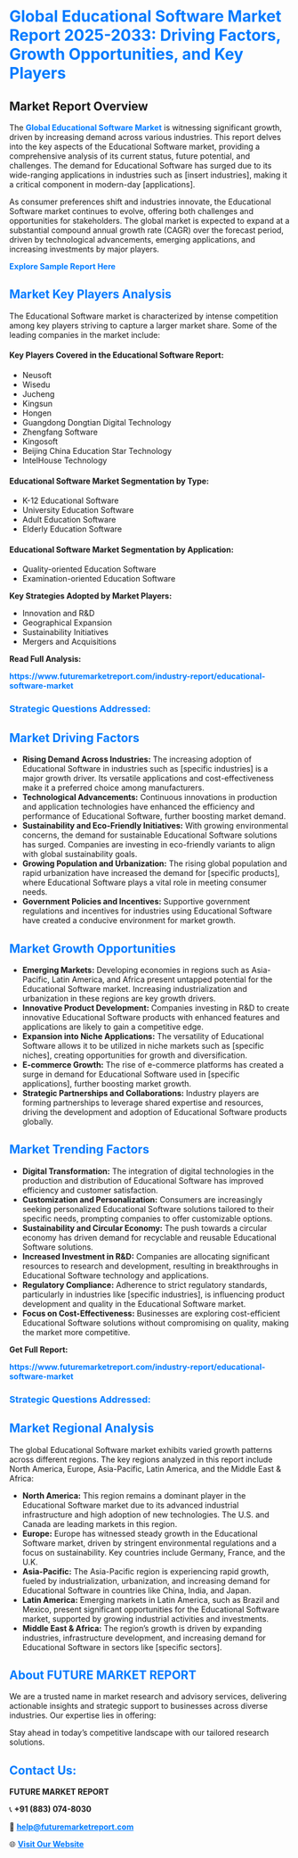 <h1 style="color: #007BFF;">Global Educational Software Market Report 2025-2033: Driving Factors, Growth Opportunities, and Key Players</h1>

<section id="overview">
<h2>Market Report Overview</h2>
<p>The <a href="https://www.futuremarketreport.com/industry-report/educational-software-market" style="color: #007BFF; text-decoration: none;"><strong>Global Educational Software Market</strong></a> is witnessing significant growth, driven by increasing demand across various industries. This report delves into the key aspects of the Educational Software market, providing a comprehensive analysis of its current status, future potential, and challenges. The demand for Educational Software has surged due to its wide-ranging applications in industries such as [insert industries], making it a critical component in modern-day [applications].</p>
<p>As consumer preferences shift and industries innovate, the Educational Software market continues to evolve, offering both challenges and opportunities for stakeholders. The global market is expected to expand at a substantial compound annual growth rate (CAGR) over the forecast period, driven by technological advancements, emerging applications, and increasing investments by major players.</p>
</section>

<section id="overview">
<p><a href="https://www.futuremarketreport.com/request-sample/reportId=103833" style="color: #007BFF; text-decoration: none;"><strong>Explore Sample Report Here</strong></a></p>
</section>

<section id="key-players">
<h2 style="color: #007BFF;">Market Key Players Analysis</h2>
<p>The Educational Software market is characterized by intense competition among key players striving to capture a larger market share. Some of the leading companies in the market include:</p>
<h4>Key Players Covered in the Educational Software Report:</h4>
<ul><li>Neusoft</li><li>Wisedu</li><li>Jucheng</li><li>Kingsun</li><li>Hongen</li><li>Guangdong Dongtian Digital Technology</li><li>Zhengfang Software</li><li>Kingosoft</li><li>Beijing China Education Star Technology</li><li>IntelHouse Technology</li></ul>
<h4>Educational Software Market Segmentation by Type:</h4>
<ul><li>K-12 Educational Software</li><li>University Education Software</li><li>Adult Education Software</li><li>Elderly Education Software</li></ul>

<h4>Educational Software Market Segmentation by Application:</h4>
<ul><li>Quality-oriented Education Software</li><li>Examination-oriented Education Software</li></ul>
<p><strong>Key Strategies Adopted by Market Players:</strong></p>
<ul>
<li>Innovation and R&D</li>
<li>Geographical Expansion</li>
<li>Sustainability Initiatives</li>
<li>Mergers and Acquisitions</li>
</ul>
</section>

<section>
<p><strong>Read Full Analysis: </strong></p><a href="https://www.futuremarketreport.com/industry-report/educational-software-market" style="color: #007BFF; text-decoration: none;"><strong>https://www.futuremarketreport.com/industry-report/educational-software-market</strong></a>
<h3 style="color: #007BFF;">Strategic Questions Addressed:</h3>
</section>

<section id="driving-factors">
<h2 style="color: #007BFF;">Market Driving Factors</h2>
<ul>
<li><strong>Rising Demand Across Industries:</strong> The increasing adoption of Educational Software in industries such as [specific industries] is a major growth driver. Its versatile applications and cost-effectiveness make it a preferred choice among manufacturers.</li>
<li><strong>Technological Advancements:</strong> Continuous innovations in production and application technologies have enhanced the efficiency and performance of Educational Software, further boosting market demand.</li>
<li><strong>Sustainability and Eco-Friendly Initiatives:</strong> With growing environmental concerns, the demand for sustainable Educational Software solutions has surged. Companies are investing in eco-friendly variants to align with global sustainability goals.</li>
<li><strong>Growing Population and Urbanization:</strong> The rising global population and rapid urbanization have increased the demand for [specific products], where Educational Software plays a vital role in meeting consumer needs.</li>
<li><strong>Government Policies and Incentives:</strong> Supportive government regulations and incentives for industries using Educational Software have created a conducive environment for market growth.</li>
</ul>
</section>

<section id="growth-opportunities">
<h2 style="color: #007BFF;">Market Growth Opportunities</h2>
<ul>
<li><strong>Emerging Markets:</strong> Developing economies in regions such as Asia-Pacific, Latin America, and Africa present untapped potential for the Educational Software market. Increasing industrialization and urbanization in these regions are key growth drivers.</li>
<li><strong>Innovative Product Development:</strong> Companies investing in R&D to create innovative Educational Software products with enhanced features and applications are likely to gain a competitive edge.</li>
<li><strong>Expansion into Niche Applications:</strong> The versatility of Educational Software allows it to be utilized in niche markets such as [specific niches], creating opportunities for growth and diversification.</li>
<li><strong>E-commerce Growth:</strong> The rise of e-commerce platforms has created a surge in demand for Educational Software used in [specific applications], further boosting market growth.</li>
<li><strong>Strategic Partnerships and Collaborations:</strong> Industry players are forming partnerships to leverage shared expertise and resources, driving the development and adoption of Educational Software products globally.</li>
</ul>
</section>

<section id="trending-factors">
<h2 style="color: #007BFF;">Market Trending Factors</h2>
<ul>
<li><strong>Digital Transformation:</strong> The integration of digital technologies in the production and distribution of Educational Software has improved efficiency and customer satisfaction.</li>
<li><strong>Customization and Personalization:</strong> Consumers are increasingly seeking personalized Educational Software solutions tailored to their specific needs, prompting companies to offer customizable options.</li>
<li><strong>Sustainability and Circular Economy:</strong> The push towards a circular economy has driven demand for recyclable and reusable Educational Software solutions.</li>
<li><strong>Increased Investment in R&D:</strong> Companies are allocating significant resources to research and development, resulting in breakthroughs in Educational Software technology and applications.</li>
<li><strong>Regulatory Compliance:</strong> Adherence to strict regulatory standards, particularly in industries like [specific industries], is influencing product development and quality in the Educational Software market.</li>
<li><strong>Focus on Cost-Effectiveness:</strong> Businesses are exploring cost-efficient Educational Software solutions without compromising on quality, making the market more competitive.</li>
</ul>
</section>

<section>
<p><strong>Get Full Report: </strong></p><a href="https://www.futuremarketreport.com/industry-report/educational-software-market" style="color: #007BFF; text-decoration: none;"><strong>https://www.futuremarketreport.com/industry-report/educational-software-market</strong></a>
<h3 style="color: #007BFF;">Strategic Questions Addressed:</h3>
</section>


<section id="regional-analysis">
<h2 style="color: #007BFF;">Market Regional Analysis</h2>
<p>The global Educational Software market exhibits varied growth patterns across different regions. The key regions analyzed in this report include North America, Europe, Asia-Pacific, Latin America, and the Middle East & Africa:</p>
<ul>
<li><strong>North America:</strong> This region remains a dominant player in the Educational Software market due to its advanced industrial infrastructure and high adoption of new technologies. The U.S. and Canada are leading markets in this region.</li>
<li><strong>Europe:</strong> Europe has witnessed steady growth in the Educational Software market, driven by stringent environmental regulations and a focus on sustainability. Key countries include Germany, France, and the U.K.</li>
<li><strong>Asia-Pacific:</strong> The Asia-Pacific region is experiencing rapid growth, fueled by industrialization, urbanization, and increasing demand for Educational Software in countries like China, India, and Japan.</li>
<li><strong>Latin America:</strong> Emerging markets in Latin America, such as Brazil and Mexico, present significant opportunities for the Educational Software market, supported by growing industrial activities and investments.</li>
<li><strong>Middle East & Africa:</strong> The region’s growth is driven by expanding industries, infrastructure development, and increasing demand for Educational Software in sectors like [specific sectors].</li>
</ul>
</section>

<footer>
<h2 style="color: #007BFF;">About FUTURE MARKET REPORT</h2>
<p>We are a trusted name in market research and advisory services, delivering actionable insights and strategic support to businesses across diverse industries. Our expertise lies in offering:</p>

<p>Stay ahead in today’s competitive landscape with our tailored research solutions.</p>

<h2 style="color: #007BFF;">Contact Us:</h2>
<p><strong>FUTURE MARKET REPORT</strong></p>
<p>📞 <strong>+91 (883) 074-8030</strong></p>
<p>📧 <strong><a href="mailto:help@futuremarketreport.com" style="color: #007BFF;">help@futuremarketreport.com</a></strong></p>
<p>🌐 <strong><a href="https://www.futuremarketreport.com/" style="color: #007BFF;">Visit Our Website</a></strong></p>
</footer>